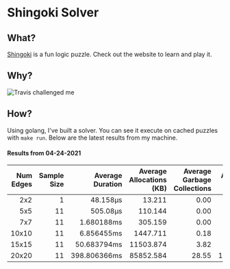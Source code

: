 # Shingoki Solver

## What?
[Shingoki](https://www.puzzle-shingoki.com) is a fun logic puzzle. Check out the website to learn and play it.

## Why?

![Travis challenged me](https://user-images.githubusercontent.com/23204038/112846696-f1f1fb00-906b-11eb-9693-3130ce4e78d7.png)

## How?

Using golang, I've built a solver. You can see it execute on cached puzzles with `make run`. Below are the latest results from my machine.

</startResults>

#### Results from 04-24-2021

|Num Edges|Sample Size|Average Duration|Average Allocations (KB)|Average Garbage Collections|Average GC Pause (ns)|
|-:|-:|-:|-:|-:|-:|
|2x2|1|48.158µs|13.211|0.00|0s|
|5x5|11|505.08µs|110.144|0.00|0s|
|7x7|11|1.680188ms|305.159|0.00|0s|
|10x10|11|6.856455ms|1447.711|0.18|6.418µs|
|15x15|11|50.683794ms|11503.874|3.82|402.087µs|
|20x20|11|398.806366ms|85852.584|28.55|1.943443ms|
